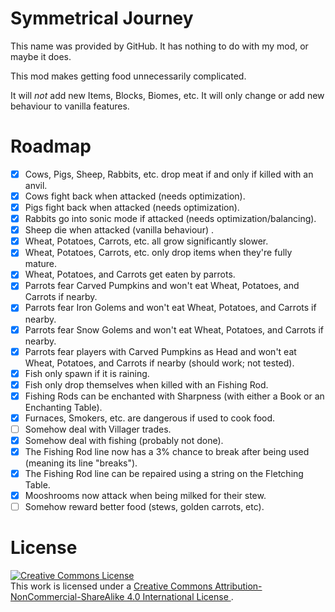# Symmetrical Journey

This name was provided by GitHub.
It has nothing to do with my mod, or maybe it does.

This mod makes getting food unnecessarily complicated.

It will *not* add new Items, Blocks, Biomes, etc.
It will only change or add new behaviour to vanilla features.

# Roadmap

- [x] Cows, Pigs, Sheep, Rabbits, etc. drop meat if and only if killed with an anvil.
- [x] Cows fight back when attacked (needs optimization).
- [x] Pigs fight back when attacked (needs optimization).
- [x] Rabbits go into sonic mode if attacked (needs optimization/balancing).
- [x] Sheep die when attacked (vanilla behaviour) .
- [x] Wheat, Potatoes, Carrots, etc. all grow significantly slower.
- [x] Wheat, Potatoes, Carrots, etc. only drop items when they're fully mature.
- [x] Wheat, Potatoes, and Carrots get eaten by parrots.
- [x] Parrots fear Carved Pumpkins and won't eat Wheat, Potatoes, and Carrots if nearby.
- [x] Parrots fear Iron Golems and won't eat Wheat, Potatoes, and Carrots if nearby.
- [x] Parrots fear Snow Golems and won't eat Wheat, Potatoes, and Carrots if nearby.
- [x] Parrots fear players with Carved Pumpkins as Head and won't eat Wheat, Potatoes, and Carrots if nearby (should work; not tested).
- [x] Fish only spawn if it is raining.
- [x] Fish only drop themselves when killed with an Fishing Rod.
- [x] Fishing Rods can be enchanted with Sharpness (with either a Book or an Enchanting Table).
- [x] Furnaces, Smokers, etc. are dangerous if used to cook food.
- [ ] Somehow deal with Villager trades.
- [x] Somehow deal with fishing (probably not done).
- [x] The Fishing Rod line now has a 3% chance to break after being used (meaning its line "breaks").
- [x] The Fishing Rod line can be repaired using a string on the Fletching Table.
- [x] Mooshrooms now attack when being milked for their stew.
- [ ] Somehow reward better food (stews, golden carrots, etc).

# License

<a rel="license" href="http://creativecommons.org/licenses/by-nc-sa/4.0/">
    <img alt="Creative Commons License" style="border-width:0" src="https://i.creativecommons.org/l/by-nc-sa/4.0/88x31.png" />
</a>
<br />
    This work is licensed under a <a rel="license" href="http://creativecommons.org/licenses/by-nc-sa/4.0/">
    Creative Commons Attribution-NonCommercial-ShareAlike 4.0 International License
</a>.